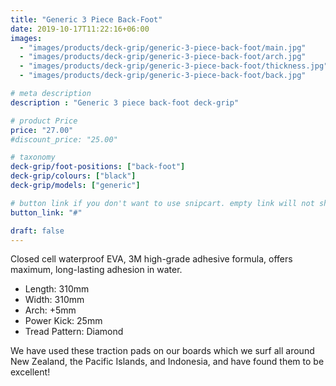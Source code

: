 ```yaml
---
title: "Generic 3 Piece Back-Foot"
date: 2019-10-17T11:22:16+06:00
images: 
  - "images/products/deck-grip/generic-3-piece-back-foot/main.jpg"
  - "images/products/deck-grip/generic-3-piece-back-foot/arch.jpg"
  - "images/products/deck-grip/generic-3-piece-back-foot/thickness.jpg"
  - "images/products/deck-grip/generic-3-piece-back-foot/back.jpg"

# meta description
description : "Generic 3 piece back-foot deck-grip"

# product Price
price: "27.00"
#discount_price: "25.00"

# taxonomy
deck-grip/foot-positions: ["back-foot"]
deck-grip/colours: ["black"]
deck-grip/models: ["generic"]

# button link if you don't want to use snipcart. empty link will not show button
button_link: "#"

draft: false
---
```


Closed cell waterproof EVA, 3M high-grade adhesive formula, offers maximum, long-lasting adhesion in water.

<ul>
<li>Length: 310mm</li>
<li>Width: 310mm</li>
<li>Arch: +5mm</li>
<li>Power Kick: 25mm</li>
<li>Tread Pattern: Diamond</li>
</ul>

We have used these traction pads on our boards which we surf all around New Zealand, the Pacific Islands, and Indonesia, and have found them to be excellent!

